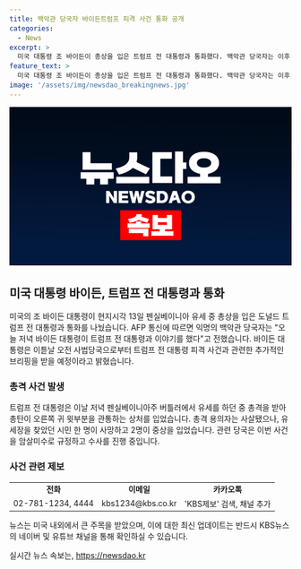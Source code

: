 ```yaml
---
title: 백악관 당국자 바이든트럼프 피격 사건 통화 공개
categories:
  - News
excerpt: >
  미국 대통령 조 바이든이 총상을 입은 트럼프 전 대통령과 통화했다. 백악관 당국자는 이후 바이든 대통령이 트럼프 전 대통령과 관련한 브리핑을 받을 예정이라고 밝혔다. 트럼프 전 대통령은 유세 중 총격을 당한 뒤 총탄이 오른쪽 귀 윗부분을 관통하는 상처를 입었고, 용의자는 사살됐으며 시민 한 명이 사망하고 2명이 중상을 입었다. 현재 당국은 암살미수로 사건을 조사 중이다.
feature_text: >
  미국 대통령 조 바이든이 총상을 입은 트럼프 전 대통령과 통화했다. 백악관 당국자는 이후 바이든 대통령이 트럼프 전 대통령과 관련한 브리핑을 받을 예정이라고 밝혔다. 트럼프 전 대통령은 유세 중 총격을 당한 뒤 총탄이 오른쪽 귀 윗부분을 관통하는 상처를 입었고, 용의자는 사살됐으며 시민 한 명이 사망하고 2명이 중상을 입었다. 현재 당국은 암살미수로 사건을 조사 중이다.
image: '/assets/img/newsdao_breakingnews.jpg'
---
```


<p><img src="/assets/img/newsdao_breakingnews.jpg" alt="implanttips 속보" /></p>

<h2 data-ke-size="size26">미국 대통령 바이든, 트럼프 전 대통령과 통화</h2>

<p data-ke-size="size16">미국의 조 바이든 대통령이 현지시각 13일 펜실베이니아 유세 중 총상을 입은 도널드 트럼프 전 대통령과 통화를 나눴습니다. AFP 통신에 따르면 익명의 백악관 당국자는 "오늘 저녁 바이든 대통령이 트럼프 전 대통령과 이야기를 했다"고 전했습니다. 바이든 대통령은 이튿날 오전 사법당국으로부터 트럼프 전 대통령 피격 사건과 관련한 추가적인 브리핑을 받을 예정이라고 밝혔습니다. </p>

<h3 data-ke-size="size24">총격 사건 발생</h3>

<p data-ke-size="size16">트럼프 전 대통령은 이날 저녁 펜실베이니아주 버틀러에서 유세를 하던 중 총격을 받아 총탄이 오른쪽 귀 윗부분을 관통하는 상처를 입었습니다. 총격 용의자는 사살됐으나, 유세장을 찾았던 시민 한 명이 사망하고 2명이 중상을 입었습니다. 관련 당국은 이번 사건을 암살미수로 규정하고 수사를 진행 중입니다.</p>

<h3 data-ke-size="size24">사건 관련 제보</h3>

<table>
    <tr>
        <td style="text-align: center; height: 17px;"><b>전화</b></td>
        <td style="text-align: center; height: 17px;"><b>이메일</b></td>
        <td style="text-align: center; height: 17px;"><b>카카오톡</b></td>
    </tr>
    <tr>
        <td>02-781-1234, 4444</td>
        <td>kbs1234@kbs.co.kr</td>
        <td>'KBS제보' 검색, 채널 추가</td>
    </tr>
</table>

<p data-ke-size="size16">뉴스는 미국 내외에서 큰 주목을 받았으며, 이에 대한 최신 업데이트는 반드시 KBS뉴스의 네이버 및 유튜브 채널을 통해 확인하실 수 있습니다.</p>
실시간 뉴스 속보는, <a href="https://newsdao.kr" rel="dofollow">https://newsdao.kr</a>


